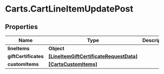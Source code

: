 # Carts.CartLineItemUpdatePost

## Properties
Name | Type | Description | Notes
------------ | ------------- | ------------- | -------------
**lineItems** | **Object** |  | [optional] 
**giftCertificates** | [**[LineItemGiftCertificateRequestData]**](LineItemGiftCertificateRequestData.md) |  | [optional] 
**customItems** | [**[CartsCustomItems]**](CartsCustomItems.md) |  | [optional] 
